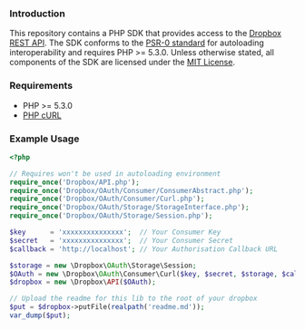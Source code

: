 ### Introduction

This repository contains a PHP SDK that provides access to the [Dropbox REST API][]. The SDK conforms to the [PSR-0 standard][] for autoloading interoperability and requires PHP >= 5.3.0. Unless otherwise stated, all components of the SDK are licensed under the [MIT License][].

### Requirements

* PHP >= 5.3.0
* [PHP cURL][]

### Example Usage

```php
<?php

// Requires won't be used in autoloading environment
require_once('Dropbox/API.php');
require_once('Dropbox/OAuth/Consumer/ConsumerAbstract.php');
require_once('Dropbox/OAuth/Consumer/Curl.php');
require_once('Dropbox/OAuth/Storage/StorageInterface.php');
require_once('Dropbox/OAuth/Storage/Session.php');

$key      = 'xxxxxxxxxxxxxxx';  // Your Consumer Key
$secret   = 'xxxxxxxxxxxxxxx';  // Your Consumer Secret
$callback = 'http://localhost'; // Your Authorisation Callback URL

$storage = new \Dropbox\OAuth\Storage\Session;
$OAuth = new \Dropbox\OAuth\Consumer\Curl($key, $secret, $storage, $callback);
$dropbox = new \Dropbox\API($OAuth);

// Upload the readme for this lib to the root of your dropbox
$put = $dropbox->putFile(realpath('readme.md'));
var_dump($put);
```

[Dropbox REST API]: https://www.dropbox.com/developers/reference/api
[PSR-0 standard]: https://github.com/php-fig/fig-standards/blob/master/accepted/PSR-0.md
[MIT License]: https://github.com/BenTheDesigner/Dropbox/blob/master/mit-license.md
[PHP cURL]: http://www.php.net/manual/en/book.curl.php